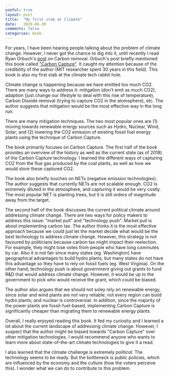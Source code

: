 ```yaml
---
useful: true
layout: post
title:  "My first stab at Climate"
date:   2020-06-30
comments: false
categories: book
---
```


For years, I have been hearing people talking about the problem of climate
change. However, I never got the chance to dig into it, until recently I read
Ryan Orbuch's [post](https://www.orbuch.com/carbon-removal/) on Carbon removal.
Orbuch's post briefly mentioned this book called ["Carbon
Capture"](https://mitpress.mit.edu/books/carbon-capture). It caught my attention
because of the credibility of the author (MIT researcher spent 30 years in this
field). This book is also my first stab at the climate tech rabbit hole.

Climate change is happening because we have emitted too much CO2. There are many
ways to address it: mitigation (don't emit as much CO2), adaption (just change
our lifestyle to deal with this rise of temperature), Carbon Dioxide removal
(trying to capture CO2 in the atomsphere), etc. The author suggests that
mitigation would be the most effective way in the long run.

There are many mitigation techniques. The two most popular ones are (1) moving
towards renewable energy sources such as Hydro, Nuclear, Wind, Solar; and (2)
lowering the CO2 emission of existing fossil fuel energy plants using the
technique of Carbon Capture.

The book primarily focuses on Carbon Capture. The first half of the book
provides an overview of the history as well as the current state (as of 2018) of
the Carbon Capture technology. I learned the different ways of capturing CO2
from the flue gas produced by the coal plants, as well as how we would store
these captured CO2.

The book also briefly touches on NETs (negative emission technologies). The
author suggests that currently NETs are not scalable enough. CO2 is extremely
diluted in the atmosphere, and capturing it would be very costly. The most
popular NET is planting trees, but it is still orders of magnitude away from the
target.

The second half of the book discusses the current political climate around
addressing climate change. There are two ways for policy makers to address this
issue: "market pull" and "technology push". Market pull is about implementing
carbon tax. The author thinks it is the most effective approach because we could
just let the market decide what would be the best technology to address climate
change. However, this strategy is not favoured by politicians because carbon tax
might impact their reelection. For example, they might lose votes from people
who have long commutes by car. Also it is not fair since many states (eg.
Washington) have geographical advantages to build hydro plants, but many states
do not have this advantage so they have to rely on fossil fuels (eg. West
Virginia). On the other hand, technology push is about government giving out
grants to fund R&D that would address climate change. However, it would be up to
the government to pick who would receive the grant, which could be biased.

The author also argues that we should not soley rely on renewable energy, since
solar and wind plants are not very reliable; not every region can build hydro
plants; and nuclear is controversial. In addition, since the majority of the
power plants are fossil-fuel-based, implementing Carbon Capture is significantly
cheaper than migrating them to renewable energy plants.

Overall, I really enjoyed reading this book. It fed my curiosity and I learned a
lot about the current landscape of addressing climate change. However, I suspect
that the author might be biased towards "Carbon Capture" over other mitigation
technologies. I would recommend anyone who wants to learn more about
state-of-the-art climate technologies to give it a read.

I also learned that the climate challenge is extremely *political*. The
technology seems to be ready. But the bottleneck is public policies, which are
influenced by the economy and the culture (how the voters perceive this). I
wonder what we can do to contribute to this problem.
